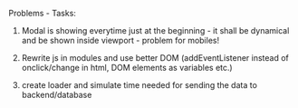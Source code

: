 Problems - Tasks:

1. Modal is showing everytime just at the beginning - it shall be dynamical and be shown inside viewport - problem for mobiles!

2. Rewrite js in modules and use better DOM (addEventListener instead of onclick/change in html, DOM elements as variables etc.)

3. create loader and simulate time needed for sending the data to backend/database
